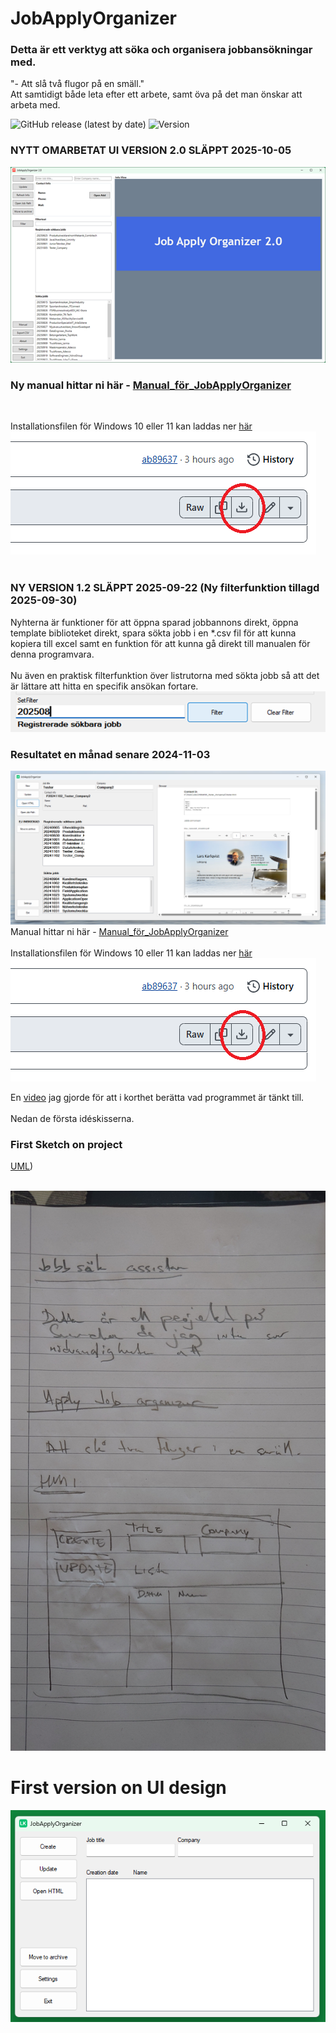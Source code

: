 # JobApplyOrganizer
### Detta är ett verktyg att söka och organisera jobbansökningar med.

"- Att slå två flugor på en smäll." </br>
Att samtidigt både leta efter ett arbete, samt öva på det man önskar att arbeta med.

![GitHub release (latest by date)](https://img.shields.io/github/v/release/KarlqvistLars/MyOpenRepo)
  ![Version](https://img.shields.io/badge/version-v1.2-lime)
<br>
### NYTT OMARBETAT UI VERSION 2.0 SLÄPPT 2025-10-05

![Skiss](Pictures/Programbild2.png)
</br>

### Ny manual hittar ni här - [Manual_för_JobApplyOrganizer](https://github.com/KarlqvistLars/MyOpenRepo/blob/main/JobApplyOrganizer/Docs/Manual_JobApplyOrganizer_2.0_20251005.pdf)</br>
</br>

Installationsfilen för Windows 10 eller 11 kan laddas ner [här](JobApplyOrganizer/SetupVer2.0/JobApplyOrganizer2.0_20251005.msi)
</br>
[![Knapp nedladding](Pictures/BildNedladdning.png)](https://github.com/KarlqvistLars/MyOpenRepo/blob/main/JobApplyOrganizer/SetupVer2.0/JobApplyOrganizer2.0_20251005.msi)
</br>
<br>
### NY VERSION 1.2 SLÄPPT 2025-09-22 (Ny filterfunktion tillagd 2025-09-30)
Nyhterna är funktioner för att öppna sparad jobbannons direkt, öppna template biblioteket direkt, spara sökta jobb i en *.csv fil för att kunna kopiera till excel samt en funktion för att kunna gå direkt till manualen för denna programvara.<br><br>
Nu även en praktisk filterfunktion över listrutorna med sökta jobb så att det är lättare att hitta en specifik ansökan fortare.
![Filter](Pictures/Filterfunc.png)

### Resultatet en månad senare 2024-11-03
![Skiss](Pictures/Programbild.png)
</br>
Manual hittar ni här - [Manual_för_JobApplyOrganizer](https://github.com/KarlqvistLars/MyOpenRepo/blob/main/JobApplyOrganizer/Docs/Manual_JobApplyOrganizer_1.2_20250930.pdf)</br>
</br>
Installationsfilen för Windows 10 eller 11 kan laddas ner [här](https://github.com/KarlqvistLars/MyOpenRepo/blob/main/JobApplyOrganizer/SetupVer1.2/JobApplyOrganizerSetup20250930.msi)</br>
[![Knapp nedladding](Pictures/BildNedladdning.png)](https://github.com/KarlqvistLars/MyOpenRepo/blob/main/JobApplyOrganizer/SetupVer1.2/JobApplyOrganizerSetup20250930.msi)
</br>

En [video](https://www.youtube.com/watch?v=gyAhbyG3KOU) jag gjorde för att i korthet berätta vad programmet är tänkt till. </br></br>
Nedan de första idéskisserna.</br>

### First Sketch on project
[UML](https://github.com/KarlqvistLars/MyOpenRepo/blob/main/JobApplyOrganizer/UML/UML_JobApplyOrganizer_20241004.pdf))</br></br>

![Skiss](Pictures/20241003_100144.JPG)
</br>
# First version on UI design
![UI Design](Pictures/assets/UI_Design20241003.png)



